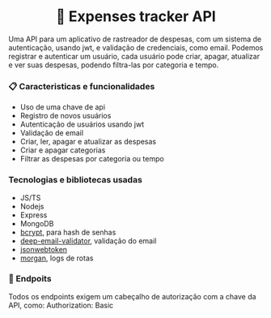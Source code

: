 <h1 align="center">💸 Expenses tracker API</h1> 
Uma API para um aplicativo de rastreador de despesas, com um sistema de autenticação, usando jwt, e validação de credenciais, como email. Podemos registrar e autenticar um usuário, cada usuário pode criar, apagar, atualizar e ver suas despesas, podendo filtra-las por categoria e tempo.

### 📋 Caracteristicas e funcionalidades

- Uso de uma chave de api
- Registro de novos usuários
- Autenticação de usuários usando jwt
- Validação de email 
- Criar, ler, apagar e atualizar as despesas
- Criar e apagar categorias
- Filtrar as despesas por categoria ou tempo

### Tecnologias e bibliotecas usadas 

- JS/TS 
- Nodejs
- Express
- MongoDB
- [bcrypt](https://www.npmjs.com/package/bcrypt), para hash de senhas
- [deep-email-validator](https://www.npmjs.com/package/deep-email-validator), validação do email
- [jsonwebtoken](https://www.npmjs.com/package/jsonwebtoken)
- [morgan](https://expressjs.com/en/resources/middleware/morgan.html), logs de rotas

### 🚩 Endpoits 
Todos os endpoints exigem um cabeçalho de autorização com a chave da API, como: Authorization: Basic <apikey>

